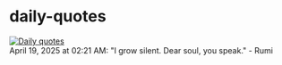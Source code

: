 # daily-quotes
[![Daily quotes](https://github.com/ceepu8/daily-quotes/actions/workflows/daily-quote.yml/badge.svg)](https://github.com/ceepu8/daily-quotes/actions/workflows/daily-quote.yml)<br/>
April 19, 2025 at 02:21 AM: "I grow silent. Dear soul, you speak." - Rumi

